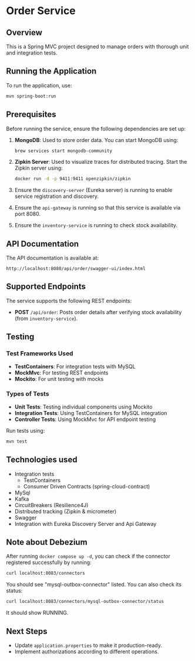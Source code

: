 # Order Service

## Overview

This is a Spring MVC project designed to manage orders with thorough unit and integration tests.

## Running the Application

To run the application, use:

```bash
mvn spring-boot:run
```

## Prerequisites

Before running the service, ensure the following dependencies are set up:

1. **MongoDB**: Used to store order data. You can start MongoDB using:
   ```bash
   brew services start mongodb-community
   ```

2. **Zipkin Server**: Used to visualize traces for distributed tracing. Start the Zipkin server using:
   ```bash
   docker run -d -p 9411:9411 openzipkin/zipkin
   ```

3. Ensure the `discovery-server` (Eureka server) is running to enable service registration and discovery.

4. Ensure the `api-gateway` is running so that this service is available via port 8080.

5. Ensure the `inventory-service` is running to check stock availability.

## API Documentation

The API documentation is available at:

```
http://localhost:8080/api/order/swagger-ui/index.html
```

## Supported Endpoints

The service supports the following REST endpoints:

- **POST** `/api/order`: Posts order details after verifying stock availability (from `inventory-service`).

## Testing

### Test Frameworks Used
- **TestContainers**: For integration tests with MySQL
- **MockMvc**: For testing REST endpoints
- **Mockito**: For unit testing with mocks

### Types of Tests
- **Unit Tests**: Testing individual components using Mockito
- **Integration Tests**: Using TestContainers for MySQL integration
- **Controller Tests**: Using MockMvc for API endpoint testing

Run tests using:

```bash
mvn test
```

## Technologies used
- Integration tests
   - TestContainers
   - Consumer Driven Contracts (spring-cloud-contract)
- MySql
- Kafka
- CircuitBreakers (Resilience4J)
- Distributed tracking (Zipkin & micrometer)
- Swagger
- Integration with Eureka Discovery Server and Api Gateway

## Note about Debezium
After running `docker compose up -d`, you can check if the connector registered successfully by running:
```bash
curl localhost:8083/connectors
```

You should see "mysql-outbox-connector" listed. You can also check its status:
```bash
curl localhost:8083/connectors/mysql-outbox-connector/status
```
It should show RUNNING.

## Next Steps

- Update `application.properties` to make it production-ready.
- Implement authorizations according to different operations.
